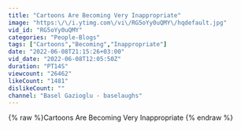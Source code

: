 ```yaml
---
title: "Cartoons Are Becoming Very Inappropriate"
image: "https:\/\/i.ytimg.com\/vi\/RG5oYy0uQMY\/hqdefault.jpg"
vid_id: "RG5oYy0uQMY"
categories: "People-Blogs"
tags: ["Cartoons","Becoming","Inappropriate"]
date: "2022-06-08T21:15:26+03:00"
vid_date: "2022-06-08T12:05:50Z"
duration: "PT14S"
viewcount: "26462"
likeCount: "1481"
dislikeCount: ""
channel: "Basel Gazioglu - baselaughs"
---
```

{% raw %}Cartoons Are Becoming Very Inappropriate {% endraw %}
